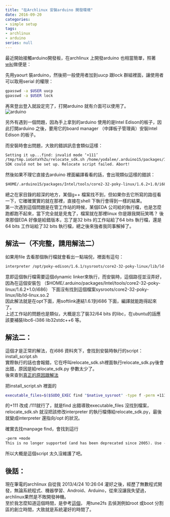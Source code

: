 ```yaml
---
title: "在Archlinux 安裝arduino 開發環境"
date: 2016-09-20
categories:
- simple setup
tags:
- archlinux
- arduino
series: null
---
```


最近開始接觸arduino開發板，在archlinux 上開發arduino 也相當簡單，照著 [wiki](https://wiki.archlinux.org/index.php/arduino)做便是：  
<!--more-->

先用yaourt 裝arduino，然後把一般使用者加到uucp 跟lock 群組裡面，讓使用者可以取用serial 的權限：  
```bash
gpasswd -a $USER uucp  
gpasswd -a $USER lock  
```

再來登出登入就設定完了，打開arduino 就有介面可以使用了。  
![arduino](/images/posts/arduino.png)

另外有遇到一個問題，因為手上拿到的arduino 使用的是Intel Edison的板子，因此打開arduino 之後，要用它的board manager （中譯板子管理員）安裝Intel Edison 的板子。  

而安裝時會出問題，大致的錯誤訊息會類似這樣：  
```txt
Setting it up...find: invalid mode ‘+111’
/tmp/tmp.ioGoYaYhZu/relocate_sdk.sh /home/yodalee/.arduino15/packages/Intel/tools/core2-32-poky-linux/1.6.2+1.0/i686/relocate_sdk.sh
SDK could not be set up. Relocate script failed. Abort!
```
然後如果不理它直接去arduino 裡面編譯看看的話，會出現類似這樣的錯誤：  
```txt
$HOME/.arduino15/packages/Intel/tools/core2-32-poky-linux/1.6.2+1.0/i686/sysroots/x86_64-pokysdk-linux/usr/bin/i586-poky-linux/i586-poky-linux-g++: No such file or directory
```

總之在家目錄的超深的地方，某個g++ 檔案找不到，但如果你去它所寫的路徑看一下，它確確實實的就在那裡，直接在shell 下執行會得到一樣的結果。  
第一次遇到這個問題是在管工作站的時候，某個EDA 公司給的執行檔，也是怎麼跑都跑不起來，當下完全就是見鬼了，檔案就在那裡linux 你是跟我開玩笑嗎？
後來那個EDA 好像是給錯版本，忘了是32 bits 的工作站給了64 bits 執行檔，還是64 bits 工作站給了32 bits 執行檔，總之後來強者我同事解掉了。  

## 解法一（不完整，請用解法二）  
如果用file 去看那個執行檔就會看出一點端倪，裡面有這句：  
```txt
interpreter /opt/poky-edison/1.6.1/sysroots/core2-32-poky-linux/lib/ld-linux.so.2  
```
意即這個執行檔需要這個dynamic linker來執行，而安裝時，這個路徑並沒弄好，因為在這個安裝包
（$HOME/.arduino/packages/Intel/tools/core2-32-poky-linux/1.6.2+1.0/i686）
下面沒有找到這個檔案sysroots/core2-32-poky-linux/lib/ld-linux.so.2  
因此解法就是在opt下面，用softlink連結1.6.1到i686 下面，編譯就能跑得起來了。  
上述工作站的問題也是類似，大概是忘了裝32/64 bits 的libc，在ubuntu的話應該要補裝libc6-i386 lib32stdc++6 等。  

## 解法二：  
這個才是正常的解法，在i686 資料夾下，會找到安裝時執行的script：install\_script.sh  
實際執行的話也會報錯，它在呼叫relocate\_sdk.sh裡面執行relocate\_sdk.py後會出錯，原因是給relocate\_sdk.py 參數太少了。  
後來查到[真正的原因跟解法](http://askubuntu.com/questions/764715/unable-to-install-intel-i586-library-intel-galileo-gen-2-in-arduino-ide-on-ubu)  

把install\_script.sh 裡面的  
```bash
executable_files=$($SUDO_EXEC find "$native_sysroot" -type f -perm +111 -exec printf "\"%s\" " {} \; )
```
的+111 改成 /111就行了，就是find 出錯導致executable\_files 沒找到檔案，
relocate\_sdk.sh 就沒把該修改interpreter 的執行檔傳給relocate\_sdk.py，最後就變成interpreter 還指向/opt 的狀況。  

確實去找manpage find，會找到這行  
```txt
-perm +mode  
This is no longer supported (and has been deprecated since 2005). Use -perm /mode instead.
```
所以大概是這個script 太久沒維護了吧。  

## 後話：  
現在筆電的archlinux 自從我 2013/4/24 10:26:04 灌好之後，經歷了無數程式開發，無論系統程式、機器學習、Android、Arduino，從來沒讓我失望過，archlinux果然是不敗開發神機。  
至於我怎麼知道這個時間，是參考[這個](http://unix.stackexchange.com/questions/9971/how-do-i-find-how-long-ago-a-linux-system-was-installed)，
用tune2fs 去偵測例如root 或boot 分割區的創立時間，大致就是系統灌好的時間了。